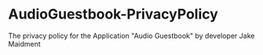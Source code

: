 # AudioGuestbook-PrivacyPolicy
The privacy policy for the Application "Audio Guestbook" by developer Jake Maidment
